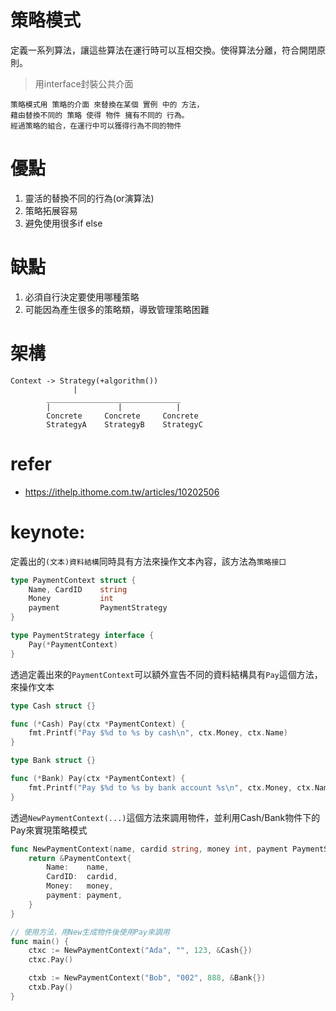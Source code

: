 # 策略模式
定義一系列算法，讓這些算法在運行時可以互相交換。使得算法分離，符合開閉原則。
> 用interface封裝公共介面
```
策略模式用 策略的介面 來替換在某個 實例 中的 方法，
藉由替換不同的 策略 使得 物件 擁有不同的 行為。
經過策略的組合，在運行中可以獲得行為不同的物件
```

# 優點
1. 靈活的替換不同的行為(or演算法)
2. 策略拓展容易
3. 避免使用很多if else

# 缺點
1. 必須自行決定要使用哪種策略
2. 可能因為產生很多的策略類，導致管理策略困難

# 架構
```
Context -> Strategy(+algorithm())
              |
        ______________________________
        |               |            |
        Concrete     Concrete     Concrete
        StrategyA    StrategyB    StrategyC
```


# refer
- https://ithelp.ithome.com.tw/articles/10202506



# keynote:
定義出的`(文本)資料結構`同時具有方法來操作文本內容，該方法為`策略接口`
```go
type PaymentContext struct {
    Name, CardID    string
    Money           int
    payment         PaymentStrategy
}

type PaymentStrategy interface {
    Pay(*PaymentContext)
}
```

透過定義出來的`PaymentContext`可以額外宣告不同的資料結構具有`Pay`這個方法，來操作文本
```go
type Cash struct {}

func (*Cash) Pay(ctx *PaymentContext) {
    fmt.Printf("Pay $%d to %s by cash\n", ctx.Money, ctx.Name)
}

type Bank struct {}

func (*Bank) Pay(ctx *PaymentContext) {
    fmt.Printf("Pay $%d to %s by bank account %s\n", ctx.Money, ctx.Name, ctx.CardID)
}
```

透過`NewPaymentContext(...)`這個方法來調用物件，並利用Cash/Bank物件下的Pay來實現策略模式
```go
func NewPaymentContext(name, cardid string, money int, payment PaymentStrategy) *PaymentContext {
	return &PaymentContext{
		Name:    name,
		CardID:  cardid,
		Money:   money,
		payment: payment,
	}
}

// 使用方法，用New生成物件後使用Pay來調用
func main() {
	ctxc := NewPaymentContext("Ada", "", 123, &Cash{})
	ctxc.Pay()

	ctxb := NewPaymentContext("Bob", "002", 888, &Bank{})
	ctxb.Pay()
}
```